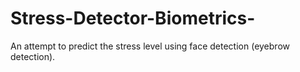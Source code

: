 # Stress-Detector-Biometrics-
An attempt to predict the stress level using face detection (eyebrow detection).
